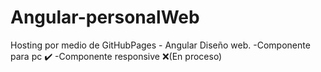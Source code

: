 # Angular-personalWeb
Hosting por medio de GitHubPages - Angular
Diseño web. 
  -Componente para pc ✔️
  -Componente responsive ❌(En proceso)

